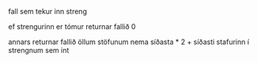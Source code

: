 fall sem tekur inn streng

ef strengurinn er tómur returnar fallið 0

annars returnar fallið öllum stöfunum nema síðasta * 2 + síðasti stafurinn í strengnum sem int